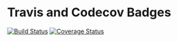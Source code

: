 # Travis and Codecov Badges
[![Build Status](https://travis-ci.com/DiegoZertuche/cs107test.svg?branch=main)](https://travis-ci.com/DiegoZertuche/cs107test)
[![Coverage Status](https://codecov.io/gh/DiegoZertuche/cs107test/branch/master/graph/badge.svg?token=72YGYEQM60)](https://codecov.io/gh/DiegoZertuche/cs107test)